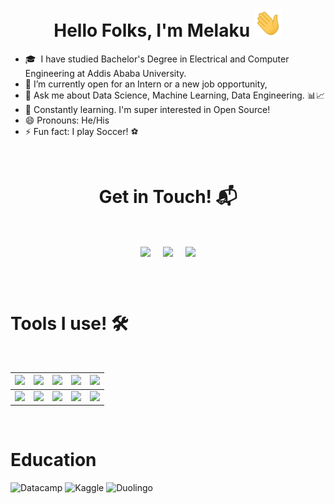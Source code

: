 <h1 align="center">
    Hello Folks, I'm Melaku
    <img src="wave.gif" 
         alt="Waving hand animated gif"
         height="45"
         width="45" />
   
</h1>


- 🎓 &nbsp;I have studied Bachelor's Degree in Electrical and Computer Engineering at Addis Ababa University.
- 🔭 I’m currently open for an Intern or a new job opportunity,
- 💬  Ask me about Data Science, Machine Learning, Data Engineering. 📊📈
- 🏫 Constantly learning. I'm super interested in Open Source!
- 😄 Pronouns: He/His
- ⚡ Fun fact: I play Soccer! ⚽       
  
<Br>
<h1 align="center">Get in Touch! 📬</h1>
<Br>
<p align="center">
<a href="https://www.linkedin.com/in/melaku-a-mekonnen-" target="blank"><img align="center" src="https://img.shields.io/badge/Melaku Mekonnen-0077B5?style=for-the-badge&logo=linkedin&logoColor=white" /></a> &nbsp;&nbsp;&nbsp;  <a href="mailto:melakuandarge100@gmail.com" target="blank"><img align="center" src="https://img.shields.io/badge/gmail-D14836?style=for-the-badge&logo=gmail&logoColor=white" /></a>    &nbsp;&nbsp;&nbsp;       <a href="https://github.com/Melak2017" target="blank"><img align="center" src="https://img.shields.io/badge/Melak2017-100000?style=for-the-badge&logo=github&logoColor=white" /></a>
</p>
<Br> 
<Br>

<h1>Tools I use! 🛠️</h1>
<Br>
 
|![](https://img.shields.io/badge/Python-FFD43B?style=for-the-badge&logo=python&logoColor=darkgreen)|![](https://img.shields.io/badge/TensorFlow-FF6F00?style=for-the-badge&logo=TensorFlow&logoColor=white)|![](https://img.shields.io/badge/scikit_learn-F7931E?style=for-the-badge&logo=scikit-learn&logoColor=white)|![](https://img.shields.io/badge/Keras-D00000?style=for-the-badge&logo=Keras&logoColor=white)|![](https://img.shields.io/badge/Jupyter-F37626.svg?&style=for-the-badge&logo=Jupyter&logoColor=white)|
|---|---|---|---|---|
|![](https://img.shields.io/badge/conda-342B029.svg?&style=for-the-badge&logo=anaconda&logoColor=white)|![](https://img.shields.io/badge/Pandas-2C2D72?style=for-the-badge&logo=pandas&logoColor=white)|![](https://img.shields.io/badge/Numpy-777BB4?style=for-the-badge&logo=numpy&logoColor=white)|![](https://img.shields.io/badge/Plotly-239120?style=for-the-badge&logo=plotly&logoColor=white)|![](https://img.shields.io/badge/And%20More!-yellow?style=for-the-badge)|
  <Br>
<h1>Education</h1>

![Datacamp](https://img.shields.io/badge/Datacamp-05192D?style=for-the-badge&logo=datacamp&logoColor=03E860)
![Kaggle](https://img.shields.io/badge/Kaggle-035a7d?style=for-the-badge&logo=kaggle&logoColor=white)
![Duolingo](https://img.shields.io/badge/Duolingo-%234DC730.svg?style=for-the-badge&logo=Duolingo&logoColor=white)

